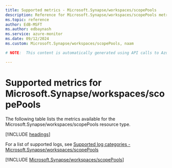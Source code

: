 ```yaml
---
title: Supported metrics - Microsoft.Synapse/workspaces/scopePools
description: Reference for Microsoft.Synapse/workspaces/scopePools metrics in Azure Monitor.
ms.topic: reference
author: EdB-MSFT
ms.author: edbaynash
ms.service: azure-monitor
ms.date: 09/12/2024
ms.custom: Microsoft.Synapse/workspaces/scopePools, naam

# NOTE:  This content is automatically generated using API calls to Azure. Any edits made on these files will be overwritten in the next run of the script. 

---
```


  
# Supported metrics for Microsoft.Synapse/workspaces/scopePools
  
The following table lists the metrics available for the Microsoft.Synapse/workspaces/scopePools resource type.  
  
  
[!INCLUDE [headings](~/reusable-content/ce-skilling/azure/includes/azure-monitor/reference/metrics/metrics-headings.md)]  
  
  
  
For a list of supported logs, see [Supported log categories - Microsoft.Synapse/workspaces/scopePools](../supported-logs/microsoft-synapse-workspaces-scopepools-logs.md)  
  
 

[!INCLUDE [Microsoft.Synapse/workspaces/scopePools](~/reusable-content/ce-skilling/azure/includes/azure-monitor/reference/metrics/microsoft-synapse-workspaces-scopepools-metrics-include.md)]  

